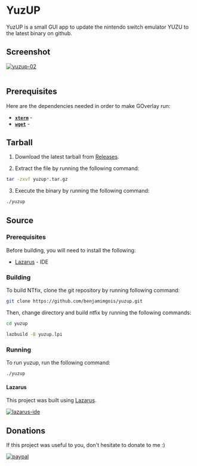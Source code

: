 # YuzUP

YuzUP is a small GUI app to update the nintendo switch emulator YUZU to the latest binary on github.

## Screenshot

<a href="https://imgbb.com/"><img src="https://i.ibb.co/yPDCgPZ/yuzup-02.png" alt="yuzup-02" border="0"></a><br /><a target='_blank' href='https://pt-br.imgbb.com/'></a><br />


## Prerequisites

Here are the dependencies needed in order to make GOverlay run:

 - [**`xterm`**](https://www.archlinux.org/packages/?name=xterm) - 
 - [**`wget`**](https://www.archlinux.org/packages/extra/x86_64/wget/) -


## Tarball

1. Download the latest tarball from [Releases](https://github.com/benjamimgois/yuzup/releases).

2. Extract the file by running the following command:

```bash
tar -zxvf yuzup*.tar.gz
```

3. Execute the binary by running the following command:

```bash
./yuzup
```

## Source

### Prerequisites

Before building, you will need to install the following:

 - [Lazarus](https://github.com/graemeg/lazarus) - IDE

### Building

To build NTfix, clone the git repository by running following command:

```bash
git clone https://github.com/benjamimgois/yuzup.git
```


Then, change directory and build ntfix by running the following commands:

```bash
cd yuzup

lazbuild -B yuzup.lpi
```

### Running

To run yuzup, run the following command:

```bash
./yuzup
```

#### Lazarus

This project was built using [Lazarus](https://github.com/graemeg/lazarus).

[![lazarus-ide](https://i.ibb.co/9ykXNtw/Laz-banner.png)](https://www.lazarus-ide.org/)


## Donations

If this project was useful to you, don't hesitate to donate to me :)

[![paypal](https://www.paypalobjects.com/en_US/i/btn/btn_donateCC_LG.gif)](https://www.paypal.com/cgi-bin/webscr?cmd=_s-xclick&hosted_button_id=Q5EYYEJ5NSJAU&source=url)


